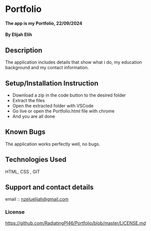 # Portfolio
#### The app is my Portfolio, 22/09/2024
#### **By Elijah Elih**
## Description
The application includes details that show what i do, my education background and my contact information.

## Setup/Installation Instruction
* Download a zip in the code button to the desired folder
* Extract the files
* Open the extracted folder with VSCode
* Go live or open the Portfolio.html file with chrome
* And you are all done

## Known Bugs
The application works perfectly well, no bugs.

## Technologies Used
HTML, CSS , GIT

## Support and contact details
email :: nzeluelijah@gmail.com

### License
https://github.com/RadiatingPI46/Portfolio/blob/master/LICENSE.md
